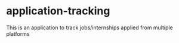 # application-tracking
This is an application to track jobs/internships applied from multiple platforms
